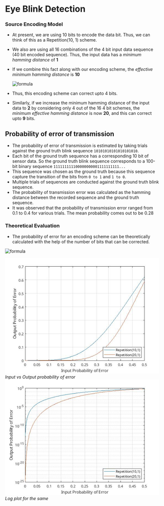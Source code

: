 # Eye Blink Detection

### Source Encoding Model

  - At present, we are using 10 bits to encode the data bit. Thus, we can think of this as a Repetition(10, 1) scheme. 
  - We also are using all 16 combinations of the 4 bit input data sequence (40 bit encoded sequence). Thus, the input data has a *minimum hamming distance* of **1**
  - If we combine this fact along with our encoding scheme, the *effective minimum hamming distance* is **10**
        
    ![formula](https://render.githubusercontent.com/render/math?math=\lfloor%20\frac{10}{2}%20\rfloor=4)
  - Thus, this encoding scheme can correct upto 4 bits. 
  - Similarly, if we increase the minimum hamming distance of the input data to **2** by considering only 4 out of the 16 4 bit schemes, the *minimum effective hamming distance* is now **20**, and this can correct upto **9** bits.

## Probability of error of transmission

- The probability of error of transmission is estimated by taking trials against the ground truth blink sequence `10101010101010101010`. 
- Each bit of the ground truth sequence has a corresponding 10 bit of sensor data. So the ground truth blink sequence corresponds to a 100-bit binary sequence `111111111100000000001111111111...`
- This sequence was chosen as the ground truth because this sequence capture the transition of the bits from `0 to 1` and `1 to 0`.
- Multiple trials of sequences are conducted against the ground truth blink sequence.
- The probability of transmission error was calculated as the hamming distance between the recorded sequence and the ground truth sequence.
- It was observed that the probability of transmission error ranged from 0.1 to 0.4 for various trials. The mean probability comes out to be 0.28


### Theoretical Evaluation 

  - The probability of error for an encoding scheme can be theoretically calculated with the help of the number of bits that can be corrected. 

![formula](https://render.githubusercontent.com/render/math?math=P_{out}(n,p)=\sum_{j=n/2}^{n}{\binom{n}{j}p^j(1-p)^{n-j}})

![img1](imgs/p_error.jpg)
*Input vs Output probability of error*
![img2](imgs/log_plot_p_error.jpg)
*Log plot for the same*

        

